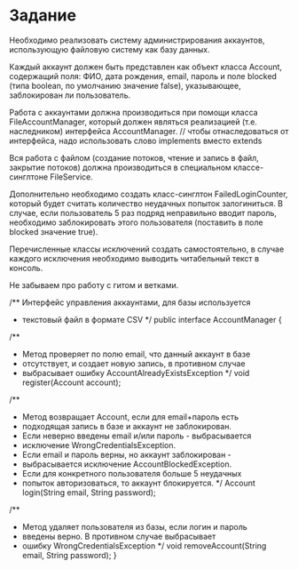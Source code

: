 # Задание

Необходимо реализовать систему администрирования аккаунтов, использующую файловую систему как базу данных.

Каждый аккаунт должен быть представлен как объект класса Account, содержащий поля: ФИО, дата рождения, email, пароль и поле blocked (типа boolean, по умолчанию значение false), указывающее, заблокирован ли пользователь.

Работа с аккаунтами должна производиться при помощи класса FileAccountManager, который должен являться реализацией (т.е. наследником) интерфейса AccountManager.
// чтобы отнаследоваться от интерфейса, надо использовать слово implements вместо extends

Вся работа с файлом (создание потоков, чтение и запись в файл, закрытие потоков) должна производиться в специальном классе-синглтоне FileService.

Дополнительно необходимо создать класс-синглтон FailedLoginCounter, который будет считать количество неудачных попыток залогиниться. В случае, если пользователь 5 раз подряд неправильно вводит пароль, необходимо заблокировать этого пользователя (поставить в поле blocked значение true).

Перечисленные классы исключений создать самостоятельно, в случае каждого исключения необходимо выводить читабельный текст в консоль.

Не забываем про работу с гитом и ветками.

/** Интерфейс управления аккаунтами, для базы используется
* текстовый файл в формате CSV */
public interface AccountManager {

/**
* Метод проверяет по полю email, что данный аккаунт в базе
* отсутствует, и создает новую запись, в противном случае
* выбрасывает ошибку AccountAlreadyExistsException
*/
void register(Account account);

/**
* Метод возвращает Account, если для email+пароль есть
* подходящая запись в базе и аккаунт не заблокирован.
* Если неверно введены email и/или пароль - выбрасывается
* исключение WrongCredentialsException.
* Если email и пароль верны, но аккаунт заблокирован -
* выбрасывается исключение AccountBlockedException.
* Если для конкретного пользователя больше 5 неудачных
* попыток авторизоваться, то аккаунт блокируется.
*/
Account login(String email, String password);

/**
* Метод удаляет пользователя из базы, если логин и пароль
* введены верно. В противном случае выбрасывает
* ошибку WrongCredentialsException
*/
void removeAccount(String email, String password);
}
